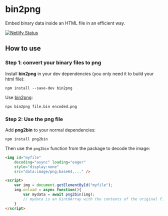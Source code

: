# bin2png
Embed binary data inside an HTML file in an efficient way.

[![Netlify Status](https://api.netlify.com/api/v1/badges/7f568d67-7de0-45c8-b308-f6f84261f884/deploy-status)](https://app.netlify.com/sites/bin2png-example/deploys)

## How to use

### Step 1: convert your binary files to png

Install **bin2png** in your dev dependencies (you only need it to build your html file):
```
npm install --save-dev bin2png
```

Use [bin2png](https://www.npmjs.com/package/bin2png):

```
npx bin2png file.bin encoded.png
```

### Step 2: Use the png file


Add **png2bin** to your normal dependencies:

```
npm install png2bin
```

Then use the `png2bin` function from the package to decode the image:

```html
<img id="myfile"
    decoding="async" loading="eager"
    style="display:none"
    src="data:image/png;base64,..." />

<script>
    var img = document.getElementById("myfile");
    img.onload = async function(){
        var mydata = await png2bin(img);
        // mydata is an Uint8Array with the contents of the original file
    }
</script>
```
